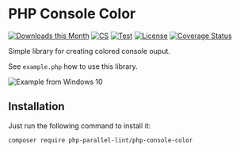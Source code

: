 PHP Console Color
=================

[![Downloads this Month](https://img.shields.io/packagist/dm/php-parallel-lint/php-console-color.svg)](https://packagist.org/packages/php-parallel-lint/php-console-color)
[![CS](https://github.com/php-parallel-lint/PHP-Console-Color/actions/workflows/cs.yml/badge.svg)](https://github.com/php-parallel-lint/PHP-Console-Color/actions/workflows/cs.yml)
[![Test](https://github.com/php-parallel-lint/PHP-Console-Color/actions/workflows/test.yml/badge.svg)](https://github.com/php-parallel-lint/PHP-Console-Color/actions/workflows/test.yml)
[![License](https://poser.pugx.org/php-parallel-lint/php-console-color/license.svg)](https://packagist.org/packages/php-parallel-lint/php-console-color)
[![Coverage Status](https://coveralls.io/repos/github/php-parallel-lint/PHP-Console-Color/badge.svg?branch=coveralls)](https://coveralls.io/github/php-parallel-lint/PHP-Console-Color?branch=coveralls)

Simple library for creating colored console ouput.

See `example.php` how to use this library.

![Example from Windows 10](https://user-images.githubusercontent.com/89590/40762008-687f909a-646c-11e8-88d6-e268a064be4c.png)

## Installation

Just run the following command to install it:

    composer require php-parallel-lint/php-console-color
